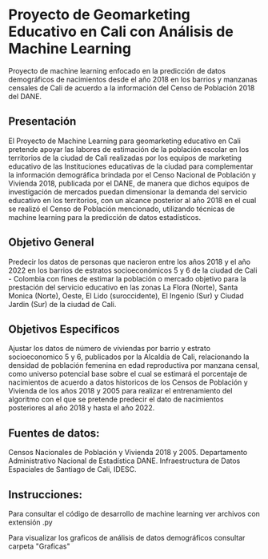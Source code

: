 # Proyecto de Geomarketing Educativo en Cali con Análisis de Machine Learning

Proyecto de machine learning enfocado en la predicción de datos demográficos de nacimientos desde el año 2018 en los barrios y manzanas censales de Cali de acuerdo a la información del Censo de Población 2018 del DANE.

## Presentación

El Proyecto de Machine Learning para geomarketing educativo en Cali pretende apoyar las labores de estimación de la población escolar en los territorios de la ciudad de Cali realizadas por los equipos de marketing educativo de las Instituciones educativas de la ciudad para complementar la información demográfica brindada por el Censo Nacional de Población y Vivienda 2018, publicada por el DANE, de manera que dichos equipos de investigación de mercados puedan dimensionar la demanda del servicio educativo en los territorios, con un alcance posterior al año 2018 en el cual se realizó el Censo de Población mencionado, utilizando técnicas de machine learning para la predicción de datos estadísticos.

## Objetivo General

Predecir los datos de personas que nacieron entre los años 2018 y el año 2022 en los barrios de estratos socioeconómicos 5 y 6 de la ciudad de Cali - Colombia con fines de estimar la población o mercado objetivo para la prestación del servicio educativo en las zonas La Flora (Norte), Santa Monica (Norte), Oeste, El Lido (suroccidente), El Ingenio (Sur) y Ciudad Jardin (Sur) de la ciudad de Cali.

## Objetivos Especificos

Ajustar los datos de número de viviendas por barrio y estrato socioeconomico 5 y 6, publicados por la Alcaldía de Cali, relacionando la densidad de población femenina en edad reproductiva por manzana censal, como universo potencial base sobre el cual se estimará el porcentaje de nacimientos de acuerdo a datos historicos de los Censos de Población y Vivienda de los años 2018 y 2005 para realizar el entrenamiento del algoritmo con el que se pretende predecir el dato de nacimientos posteriores al año 2018 y hasta el año 2022.

## Fuentes de datos:

Censos Nacionales de Población y Vivienda 2018 y 2005. Departamento Administrativo Nacional de Estadística DANE. Infraestructura de Datos Espaciales de Santiago de Cali, IDESC.

## Instrucciones:

Para consultar el código de desarrollo de machine learning ver archivos con extensión .py

Para visualizar los graficos de análisis de datos demográficos consultar carpeta "Graficas"

